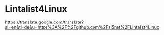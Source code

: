 # Lintalist4Linux

https://translate.google.com/translate?sl=en&tl=de&u=https%3A%2F%2Fgithub.com%2Fsl5net%2FLintalist4Linux

